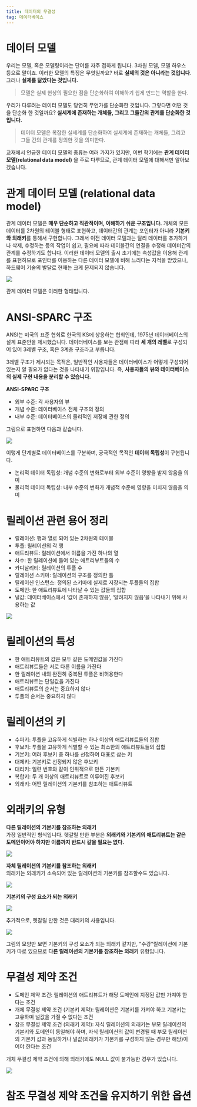 ```yaml
---
title: 데이터의 무결성
tag: 데이터베이스
---
```


# 데이터 모델
우리는 모델, 혹은 모델링이라는 단어를 자주 접하게 됩니다. 3차원 모델, 모델 하우스 등으로 말이죠. 이러한 모델의 특징은 무엇일까요? 바로 **실제의 것은 아니라는 것입니다**. 그러나 **실제를 닮았다는 것입니다.**

> 모델은 실제 현상의 필요한 점을 단순화하여 이해하기 쉽게 만드는 역할을 한다.
>

우리가 다루려는 데이터 모델도 당연히 무언가를 단순화한 것입니다. 그렇다면 어떤 것을 단순화 한 것일까요? **실세계에 존재하는 개체들, 그리고 그들간의 관계를 단순화한 것입니다.**

>데이터 모델은 복잡한 실세계를 단순화하여 실세계에 존재하는 개체들, 그리고 그들 간의 관계를 정의한 것을 의미한다.
>

교재에서 언급한 데이터 모델의 종류는 여러 가지가 있지만, 이번 학기에는 **관계 데이터 모델(relational data model)** 을 주로 다루므로, 관계 데이터 모델에 대해서만 알아보겠습니다.

# 관계 데이터 모델 (relational data model)
관계 데이터 모델은 **매우 단순하고 직관적이며, 이해하기 쉬운 구조입니다.** 개체의 모든 데이터를 2차원의 테이블 형태로 표현하고, 데이터간의 관계는 포인터가 아니라 **기본키와 외래키**를 통해서 구현합니다.
그래서 이전 데이터 모델과는 달리 데이터를 추가하거나 삭제, 수정하는 등의 작업이 쉽고, 필요에 따라 테이블간의 연결을 수정해 데이터간의 관계를 수정하기도 합니다.
이러한 데이터 모델의 출시 초기에는 속성값을 이용해 관계를 표현하므로 포인터를 이용하는 다른 데이터 모델에 비해 느리다는 지적을 받았으나, 하드웨어 기술의 발달로 현재는 크게 문제되지 않습니다.

![](https://i.ibb.co/MfZK4n3/image.jpg)

관계 데이터 모델은 이러한 형태입니다.

# ANSI-SPARC 구조
ANSI는 미국의 표준 협회로 한국의 KS에 상응하는 협회인데, 1975년 데이터베이스의 설계 표준안을 제시했습니다. 데이터베이스를 보는 관점에 따라 **세 개의 레벨**로 구성되어 있어 3레벨 구조, 혹은 3계층 구조라고 부릅니다.

3레벨 구조가 제시되는 목적은, 일반적인 사용자들은 데이터베이스가 어떻게 구성되어 있는지 알 필요가 없다는 것을 나타내기 위함입니다. 즉, **사용자들의 뷰와 데이터베이스의 실제 구현 내용을 분리할 수 있습니다.**

**ANSI-SPARC 구조**

* 외부 수준: 각 사용자의 뷰
* 개념 수준: 데이터베이스 전체 구조의 정의
* 내부 수준: 데이터베이스의 물리적인 저장에 관한 정의

그림으로 표현하면 다음과 같습니다.

![](https://i.ibb.co/BTybtMQ/image.jpg)

이렇게 단계별로 데이터베이스를 구분하며, 궁극적인 목적인 **데이터 독립성**이 구현됩니다.

* 논리적 데이터 독립성: 개념 수준의 변화로부터 외부 수준이 영향을 받지 않음을 의미
* 물리적 데이터 독립성: 내부 수준의 변화가 개념적 수준에 영향을 미치지 않음을 의미

# 릴레이션 관련 용어 정리
* 릴레이션: 행과 열로 되어 있는 2차원의 테이블
* 투플: 릴레이션의 각 행
* 애트리뷰트: 릴레이션에서 이름을 가진 하나의 열
* 차수: 한 릴레이션에 들어 있는 애트리뷰트들의 수
* 카디날리티: 릴레이션의 투플 수
* 릴레이션 스키마: 릴레이션의 구조를 정의한 틀
* 릴레이션 인스턴스: 정의된 스키마에 실제로 저장되는 투플들의 집합
* 도메인: 한 애트리뷰트에 나타날 수 있는 값들의 집합
* 널값: 데이터베이스에서 ‘값이 존재하지 않음’, ‘알려지지 않음’을 나타내기 위해 사용하는 값

![](https://i.ibb.co/51qvf6D/image.jpg)

# 릴레이션의 특성
* 한 애트리뷰트의 값은 모두 같은 도메인값을 가진다
* 애트리뷰트들은 서로 다른 이름을 가진다
* 한 릴레이션 내의 완전히 중복된 투플은 비허용한다
* 애트리뷰트는 단일값을 가진다
* 애트리뷰트의 순서는 중요하지 않다
* 투플의 순서는 중요하지 않다

# 릴레이션의 키
* 수퍼키: 투플을 고유하게 식별하는 하나 이상의 애트리뷰트들의 집합
* 후보키: 투플을 고유하게 식별할 수 있는 최소한의 애트리뷰트들의 집합
* 기본키: 여러 후보키 중 하나를 선정하여 대표로 삼는 키
* 대체키: 기본키로 선정되지 않은 후보키
* 대리키: 일련 번호와 같이 인위적으로 만든 기본키
* 복합키: 두 개 이상의 애트리뷰트로 이루어진 후보키
* 외래키: 어떤 릴레이션의 기본키를 참조하는 애트리뷰트

# 외래키의 유형
**다른 릴레이션의 기본키를 참조하는 외래키**       
가장 일반적인 형식입니다. 헷갈릴 만한 부분은 **외래키와 기본키의 애트리뷰트는 같은 도메인이어야 하지만 이름까지 반드시 같을 필요는 없다.**

![](https://i.ibb.co/SQ3pgVx/db2-1.jpg)

**자체 릴레이션의 기본키를 참조하는 외래키**      
외래키는 외래키가 소속되어 있는 릴레이션의 기본키를 참조할수도 있습니다.

![](https://i.ibb.co/bBMbF8L/db2-2.jpg)

**기본키의 구성 요소가 되는 외래키**        

![](https://i.ibb.co/gyN5vNw/db2-3.jpg)

추가적으로, 헷갈릴 만한 것은 대리키의 사용입니다.

![](https://i.ibb.co/h8jkqHK/db2-4.jpg)

그림의 모양만 보면 기본키의 구성 요소가 되는 외래키 같지만, "수강"릴레이션에 기본키가 따로 있으므로 **다른 릴레이션의 기본키를 참조하는 외래키** 유형입니다.


# 무결성 제약 조건
* 도메인 제약 조건: 릴레이션의 애트리뷰트가 해당 도메인에 지정된 값만 가져야 한다는 조건
* 개체 무결성 제약 조건 (기본키 제약): 릴레이션은 기본키를 가져야 하고 기본키는 고유하며 널값을 가질 수 없다는 조건
* 참조 무결성 제약 조건 (외래키 제약): 자식 릴레이션의 외래키는 부모 릴레이션의 기본키와 도메인이 동일해야 하며, 자식 릴레이션의 값이 변경될 때 부모 릴레이션의 기본키 값과 동일하거나 널값(외래키가 기본키를 구성하지 않는 경우만 해당)이어야 한다는 조건

개체 무결성 제약 조건에 의해 외래키에도 NULL 값이 불가능한 경우가 있습니다.

![](https://i.ibb.co/jT78p8z/db2-5.jpg)

# 참조 무결성 제약 조건을 유지하기 위한 옵션
